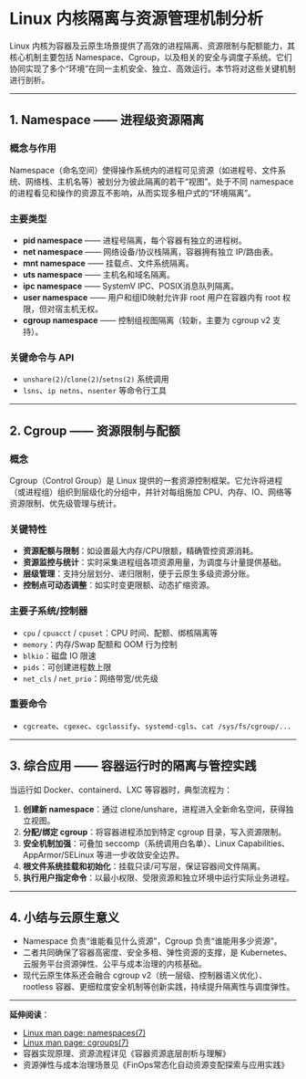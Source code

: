 


# Linux 内核隔离与资源管理机制分析

Linux 内核为容器及云原生场景提供了高效的进程隔离、资源限制与配额能力，其核心机制主要包括 Namespace、Cgroup，以及相关的安全与调度子系统。它们协同实现了多个“环境”在同一主机安全、独立、高效运行。本节将对这些关键机制进行剖析。

---

## 1. Namespace —— 进程级资源隔离

### 概念与作用

Namespace（命名空间）使得操作系统内的进程可见资源（如进程号、文件系统、网络栈、主机名等）被划分为彼此隔离的若干“视图”。处于不同 namespace 的进程看见和操作的资源互不影响，从而实现多租户式的“环境隔离”。

### 主要类型

- **pid namespace**    —— 进程号隔离，每个容器有独立的进程树。
- **net namespace**    —— 网络设备/协议栈隔离，容器拥有独立 IP/路由表。
- **mnt namespace**    —— 挂载点、文件系统隔离。
- **uts namespace**    —— 主机名和域名隔离。
- **ipc namespace**    —— SystemV IPC、POSIX消息队列隔离。
- **user namespace**   —— 用户和组ID映射允许非 root 用户在容器内有 root 权限，但对宿主机无权。
- **cgroup namespace** —— 控制组视图隔离（较新，主要为 cgroup v2 支持）。

### 关键命令与 API

- `unshare(2)`/`clone(2)`/`setns(2)` 系统调用
- `lsns`、`ip netns`、`nsenter` 等命令行工具

---

## 2. Cgroup —— 资源限制与配额

### 概念

Cgroup（Control Group）是 Linux 提供的一套资源控制框架。它允许将进程（或进程组）组织到层级化的分组中，并针对每组施加 CPU、内存、IO、网络等资源限制、优先级管理与统计。

### 关键特性

- **资源配额与限制**：如设置最大内存/CPU限额，精确管控资源消耗。
- **资源监控与统计**：实时采集进程组各项资源用量，为调度与计量提供基础。
- **层级管理**：支持分层划分、递归限制，便于云原生多级资源分账。
- **控制点可动态调整**：如实时变更限额、动态扩缩资源。

### 主要子系统/控制器

- `cpu` / `cpuacct` / `cpuset`：CPU 时间、配额、绑核隔离等
- `memory`：内存/Swap 配额和 OOM 行为控制
- `blkio`：磁盘 IO 限速
- `pids`：可创建进程数上限
- `net_cls` / `net_prio`：网络带宽/优先级

### 重要命令

- `cgcreate`、`cgexec`、`cgclassify`、`systemd-cgls`、`cat /sys/fs/cgroup/...`

---

## 3. 综合应用 —— 容器运行时的隔离与管控实践

当运行如 Docker、containerd、LXC 等容器时，典型流程为：

1. **创建新 namespace**：通过 clone/unshare，进程进入全新命名空间，获得独立视图。
2. **分配/绑定 cgroup**：将容器进程添加到特定 cgroup 目录，写入资源限制。
3. **安全机制加强**：可叠加 seccomp（系统调用白名单）、Linux Capabilities、AppArmor/SELinux 等进一步收敛安全边界。
4. **根文件系统挂载和初始化**：挂载只读/可写层，保证容器间文件隔离。
5. **执行用户指定命令**：以最小权限、受限资源和独立环境中运行实际业务进程。

---

## 4. 小结与云原生意义

- Namespace 负责“谁能看见什么资源”，Cgroup 负责“谁能用多少资源”。
- 二者共同确保了容器高密度、安全多租、弹性资源的支撑，是 Kubernetes、云服务平台资源弹性、公平与成本治理的内核基础。
- 现代云原生体系还会融合 cgroup v2（统一层级、控制器语义优化）、rootless 容器、更细粒度安全机制等创新实践，持续提升隔离性与调度弹性。

---

**延伸阅读**：
- [Linux man page: namespaces(7)](https://man7.org/linux/man-pages/man7/namespaces.7.html)
- [Linux man page: cgroups(7)](https://man7.org/linux/man-pages/man7/cgroups.7.html)
- 容器实现原理、资源流程详见《容器资源底层剖析与理解》
- 资源弹性与成本治理场景见《FinOps常态化自动资源变配探索与应用实践》

